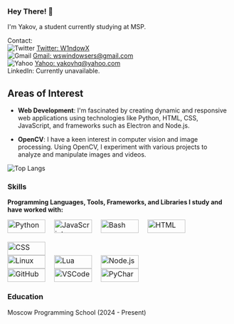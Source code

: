 ### Hey There! 👋

I'm Yakov, a student currently studying at MSP.

Contact:  
![Twitter](https://img.shields.io/badge/Twitter-1DA1F2?style=flat-square&logo=twitter&logoColor=white) [Twitter: W1ndowX](https://x.com/W1ndowX)  
![Gmail](https://img.shields.io/badge/Gmail-D14836?style=flat-square&logo=gmail&logoColor=white) [Gmail: wswindowsers@gmail.com](mailto:wswindowsers@gmail.com)  
![Yahoo](https://img.shields.io/badge/Yahoo-6001D2?style=flat-square&logo=yahoo&logoColor=white) [Yahoo: yakovhq@yahoo.com](mailto:yakovhq@yahoo.com)  
LinkedIn: Currently unavailable.

## Areas of Interest

- **Web Development**: I'm fascinated by creating dynamic and responsive web applications using technologies like Python, HTML, CSS, JavaScript, and frameworks such as Electron and Node.js.

- **OpenCV**: I have a keen interest in computer vision and image processing. Using OpenCV, I experiment with various projects to analyze and manipulate images and videos.

![Top Langs](https://github-readme-stats.vercel.app/api/top-langs/?username=GitW1n&layout=compact)

### Skills

**Programming Languages, Tools, Frameworks, and Libraries I study and have worked with:**  
<div style="display: flex; flex-wrap: wrap; gap: 20px; font-size: 16px;"> <img src="https://img.shields.io/badge/Python-blue?style=flat-square&logo=python&logoColor=white" alt="Python" width="85" height="30" /> <img src="https://img.shields.io/badge/JavaScript-F7DF1E?style=flat-square&logo=javascript&logoColor=black" alt="JavaScript" width="85" height="30" /> <img src="https://img.shields.io/badge/Bash-4EAA25?style=flat-square&logo=gnubash&logoColor=white" alt="Bash" width="85" height="30" /> <img src="https://img.shields.io/badge/HTML-E34F26?style=flat-square&logo=html5&logoColor=white" alt="HTML" width="85" height="30" /> <img src="https://img.shields.io/badge/CSS-1572B6?style=flat-square&logo=css3&logoColor=white" alt="CSS" width="85" height="30" /> </div> <div style="display: flex; flex-wrap: wrap; gap: 20px; font-size: 16px;"> <img src="https://img.shields.io/badge/Linux-FCC624?style=flat-square&logo=linux&logoColor=black" alt="Linux" width="85" height="30" /> <img src="https://img.shields.io/badge/Lua(Roblox)-blue?style=flat-square&logo=lua&logoColor=white" alt="Lua" width="85" height="30" /> <img src="https://img.shields.io/badge/Node.js-339933?style=flat-square&logo=node.js&logoColor=white" alt="Node.js" width="85" height="30" /> </div> <div style="display: flex; flex-wrap: wrap; gap: 20px; font-size: 16px;"> <img src="https://img.shields.io/badge/GitHub-181717?style=flat-square&logo=github&logoColor=white" alt="GitHub" width="85" height="30" /> <img src="https://img.shields.io/badge/VSCode-007ACC?style=flat-square&logo=visualstudiocode&logoColor=white" alt="VSCode" width="85" height="30" /> <img src="https://img.shields.io/badge/PyCharm-000000?style=flat-square&logo=pycharm&logoColor=white" alt="PyCharm" width="85" height="30" /> </div>

### Education
Moscow Programming School (2024 - Present)
